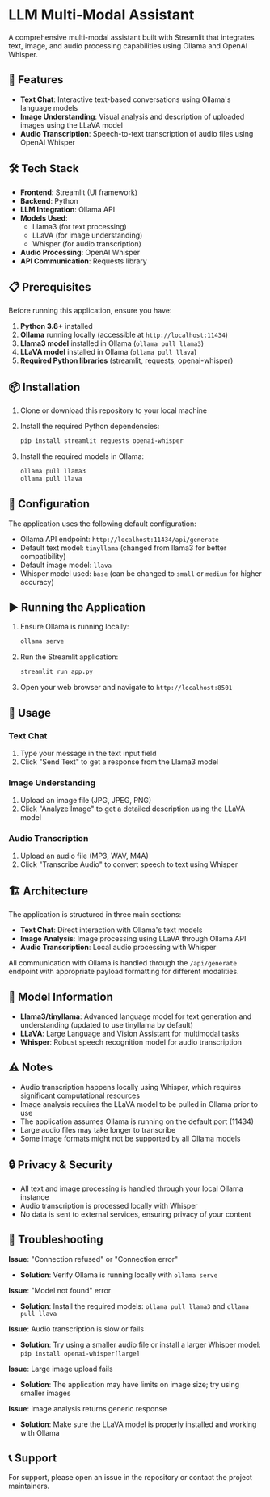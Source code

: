 # LLM Multi-Modal Assistant

A comprehensive multi-modal assistant built with Streamlit that integrates text, image, and audio processing capabilities using Ollama and OpenAI Whisper.

## 🚀 Features

- **Text Chat**: Interactive text-based conversations using Ollama's language models
- **Image Understanding**: Visual analysis and description of uploaded images using the LLaVA model
- **Audio Transcription**: Speech-to-text transcription of audio files using OpenAI Whisper

## 🛠️ Tech Stack

- **Frontend**: Streamlit (UI framework)
- **Backend**: Python
- **LLM Integration**: Ollama API
- **Models Used**:
  - Llama3 (for text processing)
  - LLaVA (for image understanding)
  - Whisper (for audio transcription)
- **Audio Processing**: OpenAI Whisper
- **API Communication**: Requests library

## 📋 Prerequisites

Before running this application, ensure you have:

1. **Python 3.8+** installed
2. **Ollama** running locally (accessible at `http://localhost:11434`)
3. **Llama3 model** installed in Ollama (`ollama pull llama3`)
4. **LLaVA model** installed in Ollama (`ollama pull llava`)
5. **Required Python libraries** (streamlit, requests, openai-whisper)

## 📦 Installation

1. Clone or download this repository to your local machine
2. Install the required Python dependencies:
   ```bash
   pip install streamlit requests openai-whisper
   ```

3. Install the required models in Ollama:
   ```bash
   ollama pull llama3
   ollama pull llava
   ```

## 🔧 Configuration

The application uses the following default configuration:

- Ollama API endpoint: `http://localhost:11434/api/generate`
- Default text model: `tinyllama` (changed from llama3 for better compatibility)
- Default image model: `llava`
- Whisper model used: `base` (can be changed to `small` or `medium` for higher accuracy)

## ▶️ Running the Application

1. Ensure Ollama is running locally:
   ```bash
   ollama serve
   ```

2. Run the Streamlit application:
   ```bash
   streamlit run app.py
   ```

3. Open your web browser and navigate to `http://localhost:8501`

## 📖 Usage

### Text Chat
1. Type your message in the text input field
2. Click "Send Text" to get a response from the Llama3 model

### Image Understanding
1. Upload an image file (JPG, JPEG, PNG)
2. Click "Analyze Image" to get a detailed description using the LLaVA model

### Audio Transcription
1. Upload an audio file (MP3, WAV, M4A)
2. Click "Transcribe Audio" to convert speech to text using Whisper

## 🏗️ Architecture

The application is structured in three main sections:
- **Text Chat**: Direct interaction with Ollama's text models
- **Image Analysis**: Image processing using LLaVA through Ollama API
- **Audio Transcription**: Local audio processing with Whisper

All communication with Ollama is handled through the `/api/generate` endpoint with appropriate payload formatting for different modalities.

## 🤖 Model Information

- **Llama3/tinyllama**: Advanced language model for text generation and understanding (updated to use tinyllama by default)
- **LLaVA**: Large Language and Vision Assistant for multimodal tasks
- **Whisper**: Robust speech recognition model for audio transcription

## ⚠️ Notes

- Audio transcription happens locally using Whisper, which requires significant computational resources
- Image analysis requires the LLaVA model to be pulled in Ollama prior to use
- The application assumes Ollama is running on the default port (11434)
- Large audio files may take longer to transcribe
- Some image formats might not be supported by all Ollama models

## 🔒 Privacy & Security

- All text and image processing is handled through your local Ollama instance
- Audio transcription is processed locally with Whisper
- No data is sent to external services, ensuring privacy of your content

## 🐛 Troubleshooting

**Issue**: "Connection refused" or "Connection error"
- **Solution**: Verify Ollama is running locally with `ollama serve`

**Issue**: "Model not found" error
- **Solution**: Install the required models: `ollama pull llama3` and `ollama pull llava`

**Issue**: Audio transcription is slow or fails
- **Solution**: Try using a smaller audio file or install a larger Whisper model: `pip install openai-whisper[large]`

**Issue**: Large image upload fails
- **Solution**: The application may have limits on image size; try using smaller images

**Issue**: Image analysis returns generic response
- **Solution**: Make sure the LLaVA model is properly installed and working with Ollama

## 📞 Support

For support, please open an issue in the repository or contact the project maintainers.